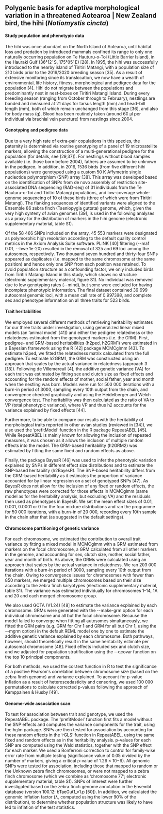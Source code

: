 
## Polygenic basis for adaptive morphological variation in a threatened Aotearoa | New Zealand bird, the hihi (*Notiomystis cincta*)


#### Study population and phenotypic data
The hihi was once abundant on the North Island of Aotearoa, until habitat loss and predation by introduced mammals confined its range to only one naturally occurring population on Te Hauturu-o-Toi (Little Barrier Island), in the Hauraki Gulf (36°12′ S, 175°05′ E) [28]. In 1995, the hihi was successfully introduced to the nearby island of Tiritiri Matangi, with a population size of 210 birds prior to the 2019/2020 breeding season [35]. As a result of extensive monitoring since its translocation, we now have a wealth of environmental, life history, fitness, morphological and pedigree data for the population [4]. Hihi do not migrate between the populations and predominantly nest in nest-boxes on Tiritiri Matangi Island. During every breeding season (ranging from October through to February), nestlings are banded and measured at 21 days for tarsus length (mm) and head–bill length (mm), both of which remain unchanged from this stage [36], and also for body mass (g). Blood has been routinely taken (around 60 µl per individual via brachial vein puncture) from nestlings since 2004.

#### Genotyping and pedigree data
Due to a very high rate of extra-pair copulations in this species, the paternity is determined via routine genotyping of a panel of 19 microsatellite markers, allowing the construction of a multi-generational pedigree for the population (for details, see [29,37]). For nestlings without blood samples available (i.e. those born before 2004), fathers are assumed to be unknown in the pedigree. In addition, in 2016, 1536 birds (from five different hihi populations) were genotyped using a custom 50 K Affymetrix single nucleotide polymorphism (SNP) array [38]. This array was developed based on the identification of SNPs from de novo assembly of restriction site-associated DNA sequencing (RAD-seq) of 31 individuals from the Te Hauturu-o-Toi and Tiritiri Matangi populations, and low-coverage whole-genome sequencing of 10 of these birds (three of which were from Tiritiri Matangi). The flanking sequences of identified variants were aligned to the Ensemble 86 zebra finch (Taeniopygia guttata) genome, which, given the very high synteny of avian genomes [39], is used in the following analyses as a proxy for the distribution of markers in the hihi genome (electronic supplementary material, table S1).

Of the 58 466 SNPs included on the array, 45 553 markers were designated as polymorphic high resolution according to the default quality control metrics in the Axiom Analysis Suite software. PLINK [40] filtering (--maf 0.01, --hwe 1e-20) resulted in the removal of 325 and 69 loci among the autosomes, respectively. Two thousand seven hundred and thirty-four SNPs appeared as duplicates (i.e. mapped to the same chromosome at the same position) and hence only one SNP from each position was retained. To avoid population structure as a confounding factor, we only included birds from Tiritiri Matangi Island in this study, which shows no structure (electronic supplementary material, figure S1). No individual was removed due to low genotyping rates (--mind), but some were excluded for having incomplete phenotypic information. The final dataset contained 39 699 autosomal genomic loci, with a mean call rate of 0.997398, and complete sex and phenotype information on all three traits for 523 birds.

#### Trait heritabilities
We employed several different methods of retrieving heritability estimates for our three traits under investigation, using generalized linear mixed models (an ‘animal model’ [41]) and either the pedigree relatedness or the relatedness estimated from the genotyped markers (i.e. the GRM). First, pedigree- and GRM-based heritabilities (h2ped, h2GRM1) were estimated in a Bayesian framework using the R [42] package MCMCglmm [43]. To estimate h2ped, we fitted the relatedness matrix calculated from the full pedigree. To estimate h2GRM1, the GRM was constructed using an approach that scales by the actual variance in relatedness (approach 3 [18]). Following de Villemereuil [4], the additive genetic variance (VA) for each trait was estimated by fitting sex and clutch size as fixed effects and accounting for the random effects of mother, social father, year and month when the nestling was born. Models were run for 503 000 iterations with a burn-in period of 3000, sampling every 10th output from the chain, and convergence checked graphically and using the Heidelberger and Welch convergence test. The heritability was then calculated as the ratio of VA to VP (total phenotypic variance), where VP and thus h2 accounts for the variance explained by fixed effects [44].

Furthermore, to be able to compare our results with the heritability of morphological traits reported in other avian studies (reviewed in [34]), we also used the ‘prefitModel’ function in the R package RepeatABEL [45]. While RepeatABEL is mainly known for allowing the inclusion of repeated measures, it was chosen as it allows the inclusion of multiple random effects into the model. The GRM-based heritability (h2GRM2) was estimated by fitting the same fixed and random effects as above.

Finally, the package BayesR [46] was used to infer the phenotypic variation explained by SNPs in different effect size distributions and to estimate the SNP-based heritability (h2BayesR). The SNP-based heritability differs from the GRM-based heritability as it estimates the proportion of variance accounted for by linear regression on a set of genotyped SNPs [47]. As BayesR does not allow for the inclusion of any fixed or random effects, the raw phenotypes were corrected for those effects in MCMCglmm (same model as for the heritability analysis, but excluding VA) and the residuals then used as phenotypes in BayesR. We set the mean effect sizes of 0.01, 0.001, 0.0001 or 0 for the four mixture distributions and ran the programme for 50 000 iterations, with a burn-in of 20 000, recording every 10th sample in the chain after that (as suggested in the default settings).

#### Chromosome partitioning of genetic variance
For each chromosome, we estimated the contribution to overall trait variance by fitting a mixed model in MCMCglmm with a GRM estimated from markers on the focal chromosome, a GRM calculated from all other markers in the genome, and accounting for sex, clutch size, mother, social father, year and month of birth. As above, the GRMs were calculated using an approach that scales by the actual variance in relatedness. We ran 203 000 iterations with a burn-in period of 3000, sampling every 10th output from the chain. Owing to convergence issues for chromosomes with fewer than 850 markers, we merged multiple chromosomes based on their size according to the zebra finch karyotypes (electronic supplementary material, table S1). The variance was estimated individually for chromosomes 1–14, 1A and 20 and each merged chromosome group.

We also used GCTA (V1.24) [48] to estimate the variance explained by each chromosome. GRMs were generated with the --make-grm option for each individual chromosome and all but the focal chromosome. Because the model failed to converge when fitting all autosomes simultaneously, we fitted the GRM pairs (e.g. GRM for Chr 1 and GRM for all but Chr 1, using the --mgrm option) in the default REML model one by one to estimate the additive genetic variance explained by each chromosome. Both pathways, however, should theoretically result in the same heritability estimate per autosomal chromosome [48]. Fixed effects included sex and clutch size, and we adjusted for population stratification using the --qcovar function on the top 10 principal components.

For both methods, we used the cor.test function in R to test the significance of a positive Pearson's correlation between chromosome size (based on the zebra finch genome) and variance explained. To account for p-value inflation as a result of heteroscedasticity and censoring, we used 100 000 permutations to calculate corrected p-values following the approach of Kemppainen & Husby [49].

#### Genome-wide association scan
To test for association between trait and genotype, we used the RepeatABEL package. The ‘prefitModel’ function first fits a model without the SNP effects and computes the variance components for the trait, using the hglm package. SNPs are then tested for association by accounting for these random effects in the ‘rGLS’ function in RepeatABEL, using the same fixed and random effects as in the heritability analysis. p-values for each SNP are computed using the Wald statistics, together with the SNP effect for each marker. We used a Bonferroni correction to control for family-wise error rate from multiple testing (significance value of 0.05 divided by the number of markers, giving a critical p-value of 1.26 × 10−6). All genomic SNPs were tested for association, including those that mapped to random or the Unknown zebra finch chromosomes, or were not mapped to a zebra finch chromosome (which we combine as ‘chromosome 77’; electronic supplementary material, table S1). SNPs of interest were further investigated based on the zebra finch genome annotation in the Ensembl database (version 100.12: bTaeGut1_v1.p [50]). In addition, we calculated the genomic inflation factor (λ, computed using the lower 90% of the distribution), to determine whether population structure was likely to have led to inflation of the test statistics.
